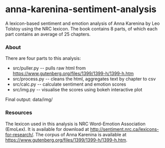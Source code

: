 # anna-karenina-sentiment-analysis
A lexicon-based sentiment and emotion analysis of Anna Karenina by Leo Tolstoy using the NRC lexicon. The book contains 8 parts, of which each part contains an average of 25 chapters.

### About
There are four parts to this analysis:
- src/puller.py -- pulls raw html from https://www.gutenberg.org/files/1399/1399-h/1399-h.htm
- src/process.py -- cleans the html, aggregates text by chapter to csv
- src/calc.py -- calculate sentiment and emotion scores
- src/img.py -- visualise the scores using bokeh interactive plot

Final output: data/img/

### Resources
The lexicon used in this analysis is NRC Word-Emotion Association (EmoLex). It is available for download at http://sentiment.nrc.ca/lexicons-for-research/. The corpus of Anna Karenina is available at https://www.gutenberg.org/files/1399/1399-h/1399-h.htm.


